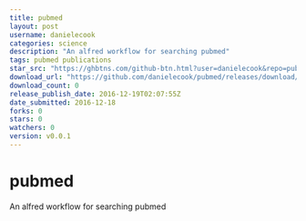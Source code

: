 ```yaml
---
title: pubmed
layout: post
username: danielecook
categories: science
description: "An alfred workflow for searching pubmed"
tags: pubmed publications
star_src: "https://ghbtns.com/github-btn.html?user=danielecook&repo=pubmed&type=star&count=true"
download_url: "https://github.com/danielecook/pubmed/releases/download/v0.0.1/Pubmed.alfredworkflow"
download_count: 0
release_publish_date: 2016-12-19T02:07:55Z
date_submitted: 2016-12-18
forks: 0
stars: 0
watchers: 0
version: v0.0.1
---
```

# pubmed
An alfred workflow for searching pubmed